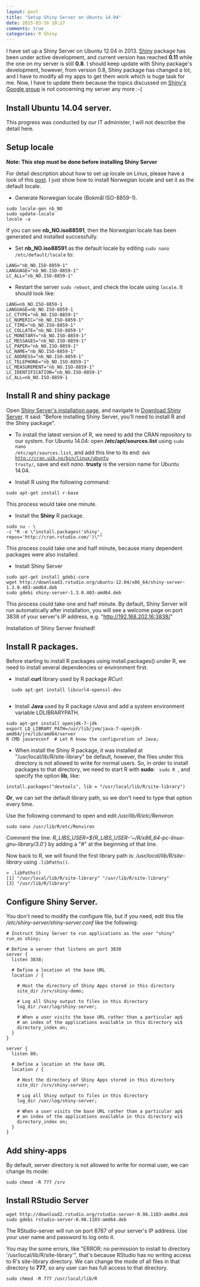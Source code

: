 ```yaml
---
layout: post
title: "Setup Shiny Server on Ubuntu 14.04"
date: 2015-03-16 10:27
comments: true
categories: R Shiny
---
```


I have set up a Shiny Server on Ubuntu 12.04 in 2013. [Shiny](http://shiny.rstudio.com/) package has been under active development, and current version has reached **0.11** while the one on my server is still **0.8**. I should keep update with Shiny package's development, however, from version 0.8, Shiny package has changed a lot, and I have to modify all my apps to get them work which is huge task for me. Now, I have to update them because the topics discussed on [Shiny's Google group](https://groups.google.com/forum/#!forum/shiny-discuss) is not concerning my server any more :-( 


## Install Ubuntu 14.04 server. 

This progress was conducted by our IT administer, I will not describe the detail here. 


## Setup locale 

**Note: This step must be done before installing Shiny Server**

For detail description about how to set up locale on Linux, please have a look of this [post](http://withr.me/configure-character-encoding-for-r-under-linux-and-windows/). I just show how to install Norwegian locale and set it as the default locale. 

- Generate Norwegian locale (Bokmål ISO-8859-1).

```
sudo locale-gen nb_NO
sudo update-locale
locale -a
```
If you can see **nb_NO.iso88591**, then the Norwegian locale has been generated and installed successfully. 

- Set **nb_NO.iso88591** as the default locale by editing <code>sudo nano /etc/default/locale</code> to: 

```
LANG="nb_NO.ISO-8859-1"
LANGUAGE="nb_NO.ISO-8859-1"
LC_ALL="nb_NO.ISO-8859-1"

```

- Restart the server <code>sudo reboot</code>, and check the locale using <code>locale</code>. It should look like: 

```
LANG=nb_NO.ISO-8859-1
LANGUAGE=nb_NO.ISO-8859-1
LC_CTYPE="nb_NO.ISO-8859-1"
LC_NUMERIC="nb_NO.ISO-8859-1"
LC_TIME="nb_NO.ISO-8859-1"
LC_COLLATE="nb_NO.ISO-8859-1"
LC_MONETARY="nb_NO.ISO-8859-1"
LC_MESSAGES="nb_NO.ISO-8859-1"
LC_PAPER="nb_NO.ISO-8859-1"
LC_NAME="nb_NO.ISO-8859-1"
LC_ADDRESS="nb_NO.ISO-8859-1"
LC_TELEPHONE="nb_NO.ISO-8859-1"
LC_MEASUREMENT="nb_NO.ISO-8859-1"
LC_IDENTIFICATION="nb_NO.ISO-8859-1"
LC_ALL=nb_NO.ISO-8859-1
```
## Install R and shiny package

 Open [Shiny Server's installation page](http://www.rstudio.com/products/shiny/shiny-server/), and navigate to [Download Shiny Server](http://www.rstudio.com/products/shiny/download-server/). It said: "Before installing Shiny Server, you'll need to install R and the Shiny package". 

- To install the latest version of R, we need to add the CRAN repository to our system. For Ubuntu 14.04: open **/etc/apt/sources.list** using <code>sudo nano /etc/apt/sources.list</code>, and add this line to its end: <code>deb http://cran.uib.no/bin/linux/ubuntu trusty/</code>, save and exit *nano*. **trusty** is the version name for Ubuntu 14.04. 

- Install R using the following command: 

```
sudo apt-get install r-base

```

This process would take one minute. 

- Install the **Shiny** R package.

```
sudo su - \
-c "R -e \"install.packages('shiny', repos='http://cran.rstudio.com/')\""
```

This process could take one and half minute, because many dependent packages were also installed. 

- Install Shiny Server

```
sudo apt-get install gdebi-core
wget http://download3.rstudio.org/ubuntu-12.04/x86_64/shiny-server-1.3.0.403-amd64.deb
sudo gdebi shiny-server-1.3.0.403-amd64.deb
```

This process could take one and half minute. By default, Shiny Server will run automatically after installation, you will see a welcome page on port 3838 of your server's IP address, e.g. "http://192.168.202.16:3838/"

Installation of Shiny Server finished!


## Install R packages. 

 Before starting to install R packages using install.packages() under R, we need to install several dependencies or environment first.
  
- Install **curl** library used by R package *RCurl*:
  
```
  sudo apt-get install libcurl4-openssl-dev 
  
```
  
- Install **Java** used by R package *rJava* and add a system environment variable LDLIBRARYPATH.

```
sudo apt-get install openjdk-7-jdk
export LD_LIBRARY_PATH=/usr/lib/jvm/java-7-openjdk-amd64/jre/lib/amd64/server
R CMD javareconf  # Let R know the configuration of Java;
```



- When install the Shiny R package, it was installed at "/usr/local/lib/R/site-library" be default, however, the files under this directory is not allowed to write for normal users. So, in order to install packages to that directory, we need to start R with **sudo**: <code> sudo R </code>, and specify the option **lib**, like: 

```
install.packages("devtools", lib = "/usr/local/lib/R/site-library")
```

**Or**, we can set the default library path, so we don't need to type that option every time.

Use the following command to open and edit */usr/lib/R/etc/Renviron*

```
sudo nano /usr/lib/R/etc/Renviron
```
Comment the line: *R_LIBS_USER=${R_LIBS_USER-'~/R/x86_64-pc-linux-gnu-library/3.0'}* by adding a "#" at the beginning of that line. 

Now back to R, we will found the first library path is: */usr/local/lib/R/site-library* using <code>.libPaths()</code>. 



```
> .libPaths()
[1] "/usr/local/lib/R/site-library" "/usr/lib/R/site-library"
[3] "/usr/lib/R/library"
```



## Configure Shiny Server. 

You don't need to modify the configure file, but if you need, edit this file */etc/shiny-server/shiny-server.conf* like the following: 

```
# Instruct Shiny Server to run applications as the user "shiny"
run_as shiny;

# Define a server that listens on port 3838
server {
  listen 3838;

  # Define a location at the base URL
  location / {

    # Host the directory of Shiny Apps stored in this directory
    site_dir /srv/shiny-demo;

    # Log all Shiny output to files in this directory
    log_dir /var/log/shiny-server;

    # When a user visits the base URL rather than a particular ap$
    # an index of the applications available in this directory wi$
    directory_index on;
  }
}

server {
  listen 80;

  # Define a location at the base URL
  location / {

    # Host the directory of Shiny Apps stored in this directory
    site_dir /srv/shiny-server;

    # Log all Shiny output to files in this directory
    log_dir /var/log/shiny-server;

    # When a user visits the base URL rather than a particular ap$
    # an index of the applications available in this directory wi$
    directory_index on;
  }
}

```

## Add shiny-apps

By default, server directory is not allowed to write for normal user, we can change its mode: 


```
sudo chmod -R 777 /srv

```



## Install RStudio Server

```
wget http://download2.rstudio.org/rstudio-server-0.98.1103-amd64.deb
sudo gdebi rstudio-server-0.98.1103-amd64.deb

```
The RStudio-server will run on port 8787 of your server's IP address. Use your user name and password to log onto it. 

You may the some errors, like "ERROR: no permission to install to directory '/usr/local/lib/R/site-library'", that's because RStudio has no writing access to R's site-library directory. We can change the mode of all files in that directory to **777**, so any user can has full access to that directory. 

```
sudo chmod -R 777 /usr/local/lib/R

```
